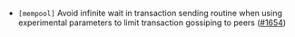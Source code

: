 - `[mempool]` Avoid infinite wait in transaction sending routine when
  using experimental parameters to limit transaction gossiping to peers
  ([\#1654](https://github.com/cometbft/cometbft/pull/1654))
